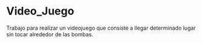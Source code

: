# Video_Juego
Trabajo para realizar un videojuego que consiste a llegar determinado lugar sin tocar alrededor de las bombas.
